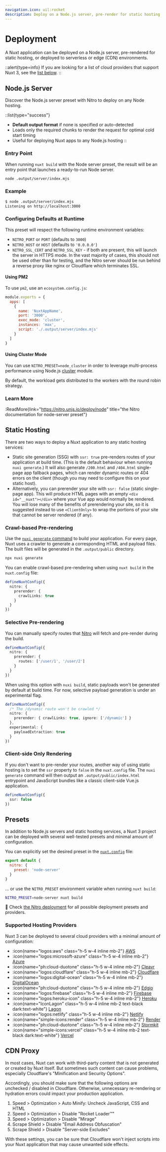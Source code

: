 ```yaml
---
navigation.icon: uil:rocket
description: Deploy on a Node.js server, pre-render for static hosting and to serverless or edge environments.
---
```


# Deployment

A Nuxt application can be deployed on a Node.js server, pre-rendered for static hosting, or deployed to serverless or edge (CDN) environments.

::alert{type=info}
If you are looking for a list of cloud providers that support Nuxt 3, see the [list below](#supported-hosting-providers).
::

## Node.js Server

Discover the Node.js server preset with Nitro to deploy on any Node hosting.

::list{type="success"}
- **Default output format** if none is specified or auto-detected <br>
- Loads only the required chunks to render the request for optimal cold start timing <br>
- Useful for deploying Nuxt apps to any Node.js hosting
::

### Entry Point

When running `nuxt build` with the Node server preset, the result will be an entry point that launches a ready-to-run Node server.

```bash
node .output/server/index.mjs
```

### Example

```bash
$ node .output/server/index.mjs
Listening on http://localhost:3000
```

### Configuring Defaults at Runtime

This preset will respect the following runtime environment variables:

- `NITRO_PORT` or `PORT` (defaults to `3000`)
- `NITRO_HOST` or `HOST` (defaults to `'0.0.0.0'`)
- `NITRO_SSL_CERT` and `NITRO_SSL_KEY` - if both are present, this will launch the server in HTTPS mode. In the vast majority of cases, this should not be used other than for testing, and the Nitro server should be run behind a reverse proxy like nginx or Cloudflare which terminates SSL.

#### Using PM2

To use `pm2`, use an `ecosystem.config.js`:

```js [ecosystem.config.js]
module.exports = {
  apps: [
    {
      name: 'NuxtAppName',
      port: '3000',
      exec_mode: 'cluster',
      instances: 'max',
      script: './.output/server/index.mjs'
    }
  ]
}
```

#### Using Cluster Mode

You can use `NITRO_PRESET=node_cluster` in order to leverage multi-process performance using Node.js [cluster](https://nodejs.org/dist/latest/docs/api/cluster.html) module.

By default, the workload gets distributed to the workers with the round robin strategy.

### Learn More

:ReadMore{link="<https://nitro.unjs.io/deploy/node>" title="the Nitro documentation for node-server preset"}

## Static Hosting

There are two ways to deploy a Nuxt application to any static hosting services:

- Static site generation (SSG) with `ssr: true` pre-renders routes of your application at build time. (This is the default behaviour when running `nuxi generate`.) It will also generate `/200.html` and `/404.html` single-page app fallback pages, which can render dynamic routes or 404 errors on the client (though you may need to configure this on your static host).
- Alternatively, you can prerender your site with `ssr: false` (static single-page app). This will produce HTML pages with an empty `<div id="__nuxt"></div>` where your Vue app would normally be rendered. You will lose many of the benefits of prerendering your site, so it is suggested instead to use `<ClientOnly>` to wrap the portions of your site that cannot be server rendered (if any).

### Crawl-based Pre-rendering

Use the [`nuxi generate` command](/docs/api/commands/generate) to build your application. For every page, Nuxt uses a crawler to generate a corresponding HTML and payload files. The built files will be generated in the `.output/public` directory.

```bash
npx nuxi generate
```

You can enable crawl-based pre-rendering when using `nuxt build` in the `nuxt.config` file:

```ts [nuxt.config.ts|js]
defineNuxtConfig({
  nitro: {
    prerender: {
      crawlLinks: true
    }
  }
})
```

### Selective Pre-rendering

You can manually specify routes that [Nitro](/docs/guide/concepts/server-engine) will fetch and pre-render during the build.

```ts [nuxt.config.ts|js]
defineNuxtConfig({
  nitro: {
    prerender: {
      routes: ['/user/1', '/user/2']
    }
  }
})
```

When using this option with `nuxi build`, static payloads won't be generated by default at build time. For now, selective payload generation is under an experimental flag.

```ts [nuxt.config.ts|js]
defineNuxtConfig({
  /* The /dynamic route won't be crawled */
  nitro: {
    prerender: { crawlLinks: true, ignore: ['/dynamic'] }
  },
  experimental: {
    payloadExtraction: true
  }
})
```

### Client-side Only Rendering

If you don't want to pre-render your routes, another way of using static hosting is to set the `ssr` property to `false` in the `nuxt.config` file. The `nuxi generate` command will then output an `.output/public/index.html` entrypoint and JavaScript bundles like a classic client-side Vue.js application.

```ts [nuxt.config.ts|js]
defineNuxtConfig({
  ssr: false
})
```

## Presets

In addition to Node.js servers and static hosting services, a Nuxt 3 project can be deployed with several well-tested presets and minimal amount of configuration.

You can explicitly set the desired preset in the [`nuxt.config`](/docs/guide/directory-structure/nuxt.config) file:

```js [nuxt.config.js|ts]
export default {
  nitro: {
    preset: 'node-server'
  }
}
```

... or use the `NITRO_PRESET` environment variable when running `nuxt build`:

```bash
NITRO_PRESET=node-server nuxt build
```

🔎 Check [the Nitro deployment](https://nitro.unjs.io/deploy) for all possible deployment presets and providers.

### Supported Hosting Providers

Nuxt 3 can be deployed to several cloud providers with a minimal amount of configuration:

- :icon{name="logos:aws" class="h-5 w-4 inline mb-2"} [AWS](https://nitro.unjs.io/deploy/providers/aws)
- :icon{name="logos:microsoft-azure" class="h-5 w-4 inline mb-2"} [Azure](https://nitro.unjs.io/deploy/providers/azure)
- :icon{name="ph:cloud-duotone" class="h-5 w-4 inline mb-2"} [Cleavr](https://nitro.unjs.io/deploy/providers/cleavr)
- :icon{name="logos:cloudflare" class="h-5 w-4 inline mb-2"} [Cloudflare](https://nitro.unjs.io/deploy/providers/cloudflare)
- :icon{name="logos:digital-ocean" class="h-5 w-4 inline mb-2"} [DigitalOcean](https://nitro.unjs.io/deploy/providers/digitalocean)
- :icon{name="ph:cloud-duotone" class="h-5 w-4 inline mb-2"} [Edgio](https://nitro.unjs.io/deploy/providers/edgio)
- :icon{name="logos:firebase" class="h-5 w-4 inline mb-2"} [Firebase](https://nitro.unjs.io/deploy/providers/firebase)
- :icon{name="logos:heroku-icon" class="h-5 w-4 inline mb-2"} [Heroku](https://nitro.unjs.io/deploy/providers/heroku)
- :icon{name="IconLagon" class="h-5 w-4 inline mb-2 text-black dark:text-white"} [Lagon](https://nitro.unjs.io/deploy/providers/lagon)
- :icon{name="logos:netlify" class="h-5 w-4 inline mb-2"} [Netlify](https://nitro.unjs.io/deploy/providers/netlify)
- :icon{name="simple-icons:render" class="h-5 w-4 inline mb-2"} [Render](https://nitro.unjs.io/deploy/providers/render)
- :icon{name="ph:cloud-duotone" class="h-5 w-4 inline mb-2"} [Stormkit](https://nitro.unjs.io/deploy/providers/stormkit)
- :icon{name="simple-icons:vercel" class="h-5 w-4 inline mb-2 text-black dark:text-white"} [Vercel](https://nitro.unjs.io/deploy/providers/vercel)

## CDN Proxy

In most cases, Nuxt can work with third-party content that is not generated or created by Nuxt itself. But sometimes such content can cause problems, especially Cloudflare's "Minification and Security Options".

Accordingly, you should make sure that the following options are unchecked / disabled in Cloudflare. Otherwise, unnecessary re-rendering or hydration errors could impact your production application.

1. Speed > Optimization > Auto Minify: Uncheck JavaScript, CSS and HTML
2. Speed > Optimization > Disable "Rocket Loader™"
3. Speed > Optimization > Disable "Mirage"
4. Scrape Shield > Disable "Email Address Obfuscation"
5. Scrape Shield > Disable "Server-side Excludes"

With these settings, you can be sure that Cloudflare won't inject scripts into your Nuxt application that may cause unwanted side effects.
